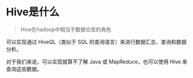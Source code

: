 # Hive是什么
> Hive在hadoop中相当于数据仓库的角色

可以实现通过 HiveQL（类似于 SQL 的查询语言）来进行数据汇总、查询和数据分析。

对于我们来说，可以实现就算不了解 Java 或 MapReduce，也可以使用 Hive 来查询这些数据。
